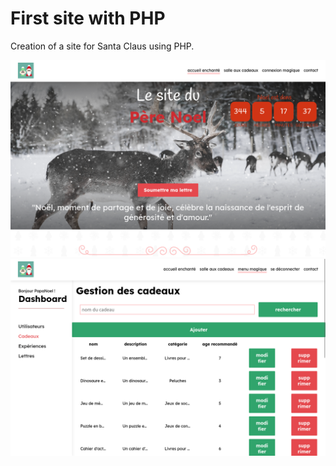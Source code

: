 # First site with PHP


Creation of a site for Santa Claus using PHP. 





![screen1](https://github.com/YoanMen/ProjectNoel/blob/main/screenshots/Capture%20d%E2%80%99%C3%A9cran%202024-01-15%20%C3%A0%2018.42.23.png)
![screen1](https://github.com/YoanMen/ProjectNoel/blob/main/screenshots/Capture%20d%E2%80%99%C3%A9cran%202024-01-15%20%C3%A0%2018.42.36.png)
